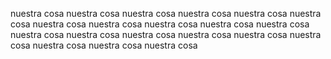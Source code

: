nuestra cosa
nuestra cosa
nuestra cosa
nuestra cosa
nuestra cosa
nuestra cosa
nuestra cosa
nuestra cosa
nuestra cosa
nuestra cosa
nuestra cosa
nuestra cosa
nuestra cosa
nuestra cosa
nuestra cosa
nuestra cosa
nuestra cosa
nuestra cosa
nuestra cosa
nuestra cosa